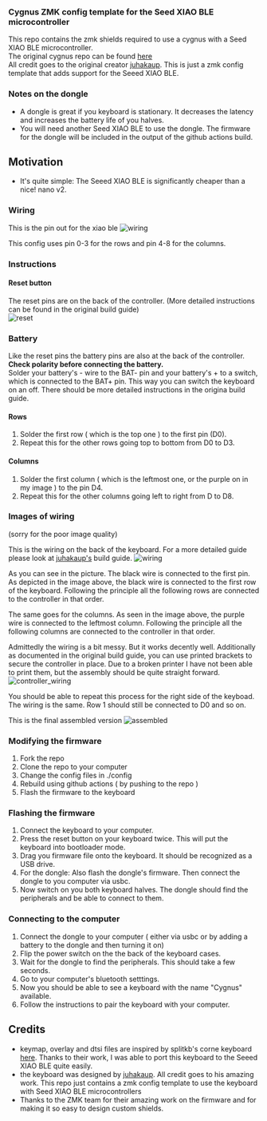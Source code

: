 ### Cygnus ZMK config template for the Seed XIAO BLE microcontroller


This repo contains the zmk shields required to use a cygnus with a Seed XIAO BLE microcontroller.    
The original cygnus repo can be found [here](https://github.com/juhakaup/keyboards/tree/main/Cygnus%20v1.0)   
All credit goes to the original creator [juhakaup](https://github.com/juhakaup). This is just a zmk config template that adds support for the Seeed XIAO BLE.

### Notes on the dongle
- A dongle is great if you keyboard is stationary. It decreases the latency and increases the battery life of you halves.
- You will need another Seed XIAO BLE to use the dongle. The firmware for the dongle will be included in the output of the github actions build.

## Motivation
- It's quite simple: The Seeed XIAO BLE is significantly cheaper than a nice! nano v2.

### Wiring
This is the pin out for the xiao ble
![wiring](https://files.seeedstudio.com/wiki/XIAO-BLE/pinout2.png)

This config uses pin 0-3 for the rows and pin 4-8 for the columns.      

### Instructions


#### Reset button
The reset pins are on the back of the controller. (More detailed instructions can be found in the original build guide)   
![reset](https://files.seeedstudio.com/wiki/XIAO-BLE/back-pinout-5.jpg)


### Battery
Like the reset pins the battery pins are also at the back of the controller.   
**Check polarity before connecting the battery.**   
Solder your battery's - wire to the BAT- pin and your battery's + to a switch, which is connected to the BAT+ pin. This way you can switch the keyboard on an off. There should be more detailed instructions in the origina build guide.


#### Rows
1. Solder the first row ( which is the top one ) to the first pin (D0).    
2. Repeat this for the other rows going top to bottom from D0 to D3.


#### Columns
1. Solder the first column ( which is the leftmost one, or the purple on in my image ) to the pin D4.
2. Repeat this for the other columns going left to right from D to D8.




### Images of wiring 
(sorry for the poor image quality)


This is the wiring on the back of the keyboard. For a more detailed guide please look at [juhakaup's](https://github.com/juhakaup/keyboards/tree/main/Cygnus%20v1.0) build guide.
![wiring](./imgs/wiring.png)


As you can see in the picture. The black wire is connected to the first pin. As depicted in the image above, the black wire is connected to the first row of the keyboard. Following the principle all the following rows are connected to the controller in that order.   

The same goes for the columns. As seen in the image above, the purple wire is connected to the leftmost column. Following the principle all the following columns are connected to the controller in that order.


Admittedly the wiring is a bit messy. But it works decently well.
Additionally as documented in the original build guide, you can use printed brackets to secure the controller in place. Due to a broken printer I have not been able to print them, but the assembly should be quite straight forward.
![controller_wiring](./imgs/controller.png)

You should be able to repeat this process for the right side of the keyboad. The wiring is the same. Row 1 should still be connected to D0 and so on.

This is the final assembled version
![assembled](./imgs/assembled_cygnus.png)  





### Modifying the firmware
1. Fork the repo
2. Clone the repo to your computer
3. Change the config files in ./config
4. Rebuild using github actions ( by pushing to the repo )
5. Flash the firmware to the keyboard

### Flashing the firmware

1. Connect the keyboard to your computer.
2. Press the reset button on your keyboard twice. This will put the keyboard into bootloader mode.
3. Drag you firmware file onto the keyboard. It should be recognized as a USB drive.
4. For the dongle: Also flash the dongle's firmware. Then connect the dongle to you computer via usbc. 
5. Now switch on you both keyboard halves. The dongle should find the peripherals and be able to connect to them.


### Connecting to the computer
1. Connect the dongle to your computer ( either via usbc or by adding a battery to the dongle and then turning it on)
2. Flip the power switch on the the back of the keyboard cases.
3. Wait for the dongle to find the peripherals. This should take a few seconds.
4. Go to your computer's bluetooth setttings.
5. Now you should be able to see a keyboard with the name "Cygnus" available.
4. Follow the instructions to pair the keyboard with your computer.
## Credits
- keymap, overlay and dtsi files are inspired by splitkb's corne keyboard [here](https://github.com/zmkfirmware/zmk/tree/main/app/boards/shields/splitkb_aurora_corne). Thanks to their work, I was able to port this keyboard to the Seeed XIAO BLE quite easily.
- the keyboard was designed by [juhakaup](https://github.com/juhakaup). All credit goes to his amazing work. This repo just contains a zmk config template to use the keyboard with Seed XIAO BLE microcontrollers
- Thanks to the ZMK team for their amazing work on the firmware and for making it so easy to design custom shields.
